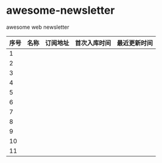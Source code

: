 # awesome-newsletter
awesome web newsletter


| 序号 | 名称 |  订阅地址 | 首次入库时间 | 最近更新时间 |
|----|----|-------|--------|--------|
| 1  |    |       |        |        |
| 2  |    |       |        |        |
| 3  |    |       |        |        |
| 4  |    |       |        |        |
| 5  |    |       |        |        |
| 6  |    |       |        |        |
| 7  |    |       |        |        |
| 8  |    |       |        |        |
| 9  |    |       |        |        |
| 10 |    |       |        |        |
| 11 |    |       |        |        |
